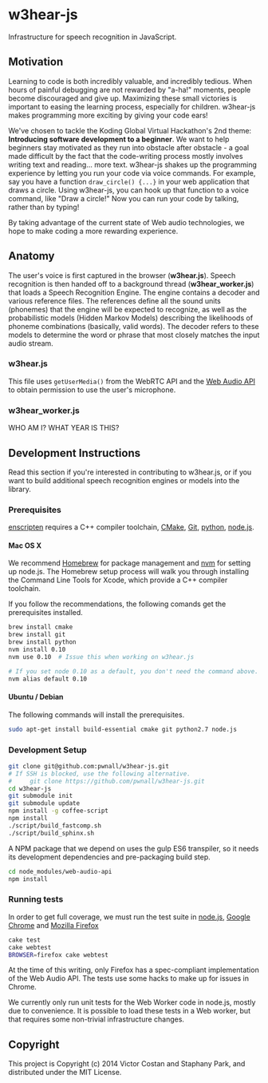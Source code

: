 # w3hear-js

Infrastructure for speech recognition in JavaScript.

## Motivation

Learning to code is both incredibly valuable, and incredibly tedious. When hours
of painful debugging are not rewarded by "a-ha!" moments, people become
discouraged and give up. Maximizing these small victories is important to easing
the learning process, especially for children. w3hear-js makes programming more
exciting by giving your code ears!

We've chosen to tackle the Koding Global Virtual Hackathon's 2nd theme:
__Introducing software development to a beginner__. We want to help beginners
stay motivated as they run into obstacle after obstacle - a goal made difficult
by the fact that the code-writing process mostly involves writing text and
reading... more text. w3hear-js shakes up the programming experience by letting you
run your code via voice commands. For example, say you have a function
`draw_circle() {...}` in your web application that draws a circle. Using w3hear-js,
you can hook up that function to a voice command, like "Draw a circle!" Now you can
run your code by talking, rather than by typing!

By taking advantage of the current state of Web audio technologies, we hope to make
coding a more rewarding experience.

## Anatomy

The user's voice is first captured in the browser (__w3hear.js__). Speech
recognition is then handed off to a background thread (__w3hear_worker.js__)
that loads a Speech Recognition Engine. The engine contains a decoder and
various reference files. The references define all the sound units (phonemes)
that the engine will be expected to recognize, as well as the probabilistic
models (Hidden Markov Models) describing the likelihoods of phoneme combinations
(basically, valid words). The decoder refers to these models to determine the
word or phrase that most closely matches the input audio stream.

### w3hear.js

This file uses `getUserMedia()` from the WebRTC API and the
[Web Audio API](https://developer.mozilla.org/en-US/docs/Web/API/Web_Audio_API)
to obtain permission to use the user's microphone.

### w3hear_worker.js

WHO AM I? WHAT YEAR IS THIS?


## Development Instructions

Read this section if you're interested in contributing to w3hear.js, or if you
want to build additional speech recognition engines or models into the library.


### Prerequisites

[enscripten](https://github.com/kripken/emscripten) requires
a C++ compiler toolchain,
[CMake](http://www.cmake.org/),
[Git](http://git-scm.com/),
[python](https://www.python.org/),
[node.js](http://nodejs.org/).

#### Mac OS X

We recommend [Homebrew](http://brew.sh/) for package management and
[nvm](https://github.com/creationix/nvm) for setting up node.js.  The Homebrew
setup process will walk you through installing the Command Line Tools for
Xcode, which provide a C++ compiler toolchain.

If you follow the recommendations, the following comands get the prerequisites
installed.

```bash
brew install cmake
brew install git
brew install python
nvm install 0.10
nvm use 0.10  # Issue this when working on w3hear.js

# If you set node 0.10 as a default, you don't need the command above.
nvm alias default 0.10
```

#### Ubuntu / Debian

The following commands will install the prerequisites.

```bash
sudo apt-get install build-essential cmake git python2.7 node.js
```


### Development Setup

```bash
git clone git@github.com:pwnall/w3hear-js.git
# If SSH is blocked, use the following alternative.
#     git clone https://github.com/pwnall/w3hear-js.git
cd w3hear-js
git submodule init
git submodule update
npm install -g coffee-script
npm install
./script/build_fastcomp.sh
./script/build_sphinx.sh
```

A NPM package that we depend on uses the gulp ES6 transpiler, so it needs its
development dependencies and pre-packaging build step.

```bash
cd node_modules/web-audio-api
npm install
```


### Running tests

In order to get full coverage, we must run the test suite in
[node.js](https://nodejs.org),
[Google Chrome](https://www.google.com/chrome/) and
[Mozilla Firefox](https://www.mozilla.com/firefox/)

```bash
cake test
cake webtest
BROWSER=firefox cake webtest
```

At the time of this writing, only Firefox has a spec-compliant implementation
of the Web Audio API. The tests use some hacks to make up for issues in Chrome.

We currently only run unit tests for the Web Worker code in node.js, mostly due
to convenience. It is possible to load these tests in a Web worker, but that
requires some non-trivial infrastructure changes.


## Copyright

This project is Copyright (c) 2014 Victor Costan and Staphany Park, and
distributed under the MIT License.
